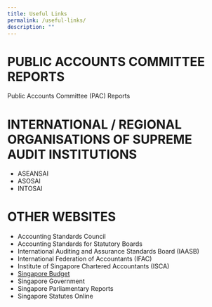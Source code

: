 ```yaml
---
title: Useful Links
permalink: /useful-links/
description: ""
---
```

# PUBLIC ACCOUNTS COMMITTEE REPORTS
Public Accounts Committee (PAC) Reports

# INTERNATIONAL / REGIONAL ORGANISATIONS OF SUPREME AUDIT INSTITUTIONS
- ASEANSAI
- ASOSAI
- INTOSAI

# OTHER WEBSITES
- Accounting Standards Council
- Accounting Standards for Statutory Boards
- International Auditing and Assurance Standards Board (IAASB)
- International Federation of Accountants (IFAC)
- Institute of Singapore Chartered Accountants (ISCA)
- [Singapore Budget](https://www.mof.gov.sg/singaporebudget)
- Singapore Government
- Singapore Parliamentary Reports
- Singapore Statutes Online